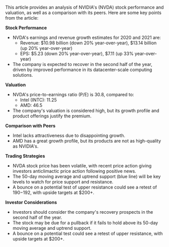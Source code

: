 This article provides an analysis of NVIDIA's (NVDA) stock performance and valuation, as well as a comparison with its peers. Here are some key points from the article:

**Stock Performance**

* NVDA's earnings and revenue growth estimates for 2020 and 2021 are:
	+ Revenue: $10.98 billion (down 20% year-over-year), $13.14 billion (up 20% year-over-year)
	+ EPS: $5.23 (down 20% year-over-year), $7.11 (up 33% year-over-year)
* The company is expected to recover in the second half of the year, driven by improved performance in its datacenter-scale computing solutions.

**Valuation**

* NVDA's price-to-earnings ratio (P/E) is 30.8, compared to:
	+ Intel (INTC): 11.25
	+ AMD: 46.5
* The company's valuation is considered high, but its growth profile and product offerings justify the premium.

**Comparison with Peers**

* Intel lacks attractiveness due to disappointing growth.
* AMD has a great growth profile, but its products are not as high-quality as NVIDIA's.

**Trading Strategies**

* NVDA stock price has been volatile, with recent price action giving investors anticlimactic price action following positive news.
* The 50-day moving average and uptrend support (blue line) will be key levels to watch for price support and resistance.
* A bounce on a potential test of upper resistance could see a retest of $190-$192, with upside targets at $200+.

**Investor Considerations**

* Investors should consider the company's recovery prospects in the second half of the year.
* The stock may be due for a pullback if it fails to hold above its 50-day moving average and uptrend support.
* A bounce on a potential test could see a retest of upper resistance, with upside targets at $200+.